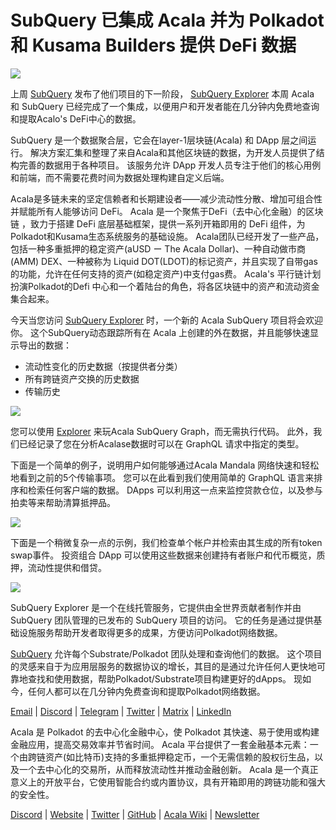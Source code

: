 # SubQuery 已集成 Acala 并为 Polkadot 和 Kusama Builders 提供 DeFi 数据

![](https://miro.medium.com/max/1400/1*cg4kJs0WEcyPP73EAtHomA.png)

上周 [SubQuery](https://www.subquery.network/) 发布了他们项目的下一阶段， [SubQuery Explorer](https://explorer.subquery.network/) 本周 Acala 和 SubQuery 已经完成了一个集成，以便用户和开发者能在几分钟内免费地查询和提取Acalo's DeFi中心的数据。

SubQuery 是一个数据聚合层，它会在layer-1层块链(Acala) 和 DApp 层之间运行。 解决方案汇集和整理了来自Acala和其他区块链的数据，为开发人员提供了结构完善的数据用于各种项目。 该服务允许 DApp 开发人员专注于他们的核心用例和前端，而不需要花费时间为数据处理构建自定义后端。

Acala是多链未来的坚定信赖者和长期建设者——减少流动性分散、增加可组合性并赋能所有人能够访问 DeFi。 Acala 是一个聚焦于DeFi（去中心化金融）的区块链 ，致力于搭建 DeFi 底层基础框架，提供一系列开箱即用的 DeFi 组件，为Polkadot和Kusama生态系统服务的基础设施。 Acala团队已经开发了一些产品，包括一种多重抵押的稳定资产(aUSD ー The Acala Dollar)、一种自动做市商(AMM) DEX、一种被称为 Liquid DOT(LDOT)的标记资产，并且实现了自带gas的功能，允许在任何支持的资产(如稳定资产)中支付gas费。 Acala's 平行链计划扮演Polkadot的Defi 中心和一个着陆台的角色，将各区块链中的资产和流动资金集合起来。

今天当您访问 [SubQuery Explorer](https://explorer.subquery.network/) 时，一个新的 Acala SubQuery 项目将会欢迎你。 这个SubQuery动态跟踪所有在 Acala 上创建的外在数据，并且能够快速显示导出的数据：

-   流动性变化的历史数据（按提供者分类）
-   所有跨链资产交换的历史数据
-   传输历史

![](https://miro.medium.com/max/1400/0*sXPljA1RE754fuDQ)

您可以使用 [Explorer](https://explorer.subquery.network/) 来玩Acala SubQuery Graph，而无需执行代码。 此外，我们已经记录了您在分析Acalase数据时可以在 GraphQL 请求中指定的类型。

下面是一个简单的例子，说明用户如何能够通过Acala Mandala 网络快速和轻松地看到之前的5个传输事项。 您可以在此看到我们使用简单的 GraphQL 语言来排序和检索任何客户端的数据。 DApps 可以利用这一点来监控贷款仓位，以及参与拍卖等来帮助清算抵押品。

![](https://miro.medium.com/max/1400/0*zlxPf2tz8DVX95kY)

下面是一个稍微复杂一点的示例，我们检查单个帐户并检索由其生成的所有token swap事件。 投资组合 DApp 可以使用这些数据来创建持有者账户和代币概览，质押，流动性提供和借贷。

![](https://miro.medium.com/max/1400/0*hdTbn41vDvIYuv3_)

SubQuery Explorer 是一个在线托管服务，它提供由全世界贡献者制作并由 SubQuery 团队管理的已发布的 SubQuery 项目的访问。 它的任务是通过提供基础设施服务帮助开发者取得更多的成果，方便访问Polkadot网络数据。

[SubQuery](https://www.subquery.network/) 允许每个Substrate/Polkadot 团队处理和查询他们的数据。 这个项目的灵感来自于为应用层服务的数据协议的增长，其目的是通过允许任何人更快地可靠地查找和使用数据，帮助Polkadot/Substrate项目构建更好的dApps。 现如今，任何人都可以在几分钟内免费查询和提取Polkadot网络数据。

[Email](mailto:hello@subquery.network) | [Discord](https://discord.com/invite/78zg8aBSMG) | [Telegram](https://t.me/subquerynetwork) | [Twitter](https://twitter.com/subquerynetwork) | [Matrix](https://matrix.to/#/#subquery:matrix.org) | [LinkedIn](https://www.linkedin.com/company/subquery)

Acala 是 Polkadot 的去中心化金融中心，使 Polkadot 其快速、易于使用或构建金融应用，提高交易效率并节省时间。 Acala 平台提供了一套金融基本元素：一个由跨链资产(如比特币)支持的多重抵押稳定币，一个无需信赖的股权衍生品，以及一个去中心化的交易所，从而释放流动性并推动金融创新。 Acala 是一个真正意义上的开放平台，它使用智能合约或内置协议，具有开箱即用的跨链功能和强大的安全性。

[Discord](https://discord.gg/vdbFVCH) | [Website](https://acala.network/) | [Twitter](https://twitter.com/AcalaNetwork) | [GitHub](https://github.com/AcalaNetwork/Acala) | [Acala Wiki](https://github.com/AcalaNetwork/Acala/wiki) | [Newsletter](https://share.hsforms.com/1X9RxkXk-R62I0VNbATaDXw4h8qc)
